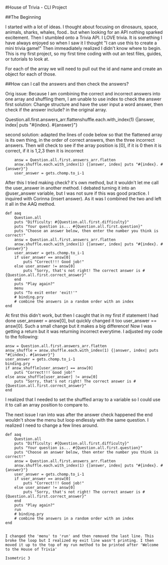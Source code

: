 #House of Trivia - CLI Project

##The Beginning

I started with a lot of ideas. I thought about focusing on dinosaurs, space, animals, sharks, whales, food.. but when looking for an API nothing sparked excitement. Then I stumbled onto a Trivia API. I LOVE trivia. It is something I have always enjoyed so when I saw it I thought "I can use this to create a mini trivia game!" Then immeadiately realized I didn't know where to begin. This is my first project, so my first time coding with out an test files, guides, or tutorials to look at. 

For each of the array we will need to pull out the id and name and create an object for each of those.

##How can I call the answers and then check the answers?

Orig issue: Because I am combining the correct and incorrect answers into one array and shuffling them, I am unable to use index to check the answer
first solution: Change structure and have the user input a word answer, then check if the answer include? in the original array. 

Question.all.first.answers_arr.flattenshuffle.each.with_index(1) {|answer, index| puts "#{index}. #{answer}"}

second solution: adapted the lines of code below so that the flattened array is its own thing, in the order of correct answers, then the three incorrect answers. Then will check to see if the array position is [0], if it is 0 then it is correct, if it is 1,2,3 then it is incorrect

        answ = Question.all.first.answers_arr.flatten
        answ.shuffle.each.with_index(1) {|answer, index| puts "#{index}. #{answer}"}
        user_answer = gets.chomp.to_i-1

After this I tried making check? it's own method, but it wouldn't let me call the user_answer in another method. I debated turning it into an @user_answer variable, but I was not sure if this was good practice. I inquired with Corinna (insert answer). As it was I combined the two and left it all in the AAQ method. 

    def aaq
        Question.all
        puts "Difficulty: #{Question.all.first.difficulty}"
        puts "Your question is... #{Question.all.first.question}"
        puts "Choose an answer below, then enter the number you think is correct!"
        answ = Question.all.first.answers_arr.flatten
        answ.shuffle.each.with_index(1) {|answer, index| puts "#{index}. #{answer}"}
        user_answer = gets.chomp.to_i-1
        if user_answer == answ[0]
            puts "Correct!!! Good job!"
        else user_answer != answ[0]
            puts "Sorry, that's not right! The correct answer is #{Question.all.first.correct_answer}"
        end
        puts "Play again?"
        menu
        puts "To exit enter 'exit!'"
        # binding.pry
        # combine the answers in a random order with an index
    end 

At first this didn't work, but then I caught that in my first if statement I had done user_answer = answ[0], but quickly changed it too user_answer == answ[0]. Such a small change but it makes a big difference! Now I was getting a return but it was returning incorrect everytime. I adjusted my code to the following:

    answ = Question.all.first.answers_arr.flatten
    answ_shuffle = answ.shuffle.each.with_index(1) {|answer, index| puts "#{index}. #{answer}"}
    user_answer = gets.chomp.to_i-1
    binding.pry
    if answ_shuffle[user_answer] == answ[0]
        puts "Correct!!! Good job!"
    else answ_shuffle[user_answer] != answ[0]
        puts "Sorry, that's not right! The correct answer is #{Question.all.first.correct_answer}"
    end

I realized that I needed to set the shuffled array to a variable so I could use it to call an array position to compare to. 

The next issue I ran into was after the answer check happened the end wouldn't show the menu but loop endlessly with the same question. I realized I need to change a few lines around. 

    def aaq
        Question.all
        puts "Difficulty: #{Question.all.first.difficulty}"
        puts "Your question is... #{Question.all.first.question}"
        puts "Choose an answer below, then enter the number you think is correct!"
        answ = Question.all.first.answers_arr.flatten
        answ.shuffle.each.with_index(1) {|answer, index| puts "#{index}. #{answer}"}
        user_answer = gets.chomp.to_i-1
        if user_answer == answ[0]
            puts "Correct!!! Good job!"
        else user_answer != answ[0]
            puts "Sorry, that's not right! The correct answer is #{Question.all.first.correct_answer}"
        end
        puts "Play again?"
        run
        # binding.pry
        # combine the answers in a random order with an index
    end 


    I changed the 'menu' to 'run' and then removed the last line. This broke the loop but I realized my exit line wasn't printing. I then moved it up to the top of my run method to be printed after 'Welcome to the House of Trivia'

    Isometric 3

    